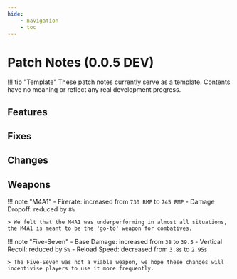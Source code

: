 ```yaml
---
hide:
    - navigation
    - toc
---
```


# Patch Notes (0.0.5 DEV)

!!! tip "Template"
    These patch notes currently serve as a template. Contents have no meaning or reflect any real development progress.

## Features

## Fixes

## Changes



## Weapons

!!! note "M4A1"
    - Firerate: increased from `730 RMP` to `745 RMP`
    - Damage Dropoff: reduced by `8%`

    > We felt that the M4A1 was underperforming in almost all situations, the M4A1 is meant to be the 'go-to' weapon for combatives.

!!! note "Five-Seven"
    - Base Damage: increased from `38` to `39.5`
    - Vertical Recoil: reduced by `5%`
    - Reload Speed: decreased from `3.8s` to `2.95s`

    > The Five-Seven was not a viable weapon, we hope these changes will incentivise players to use it more frequently.